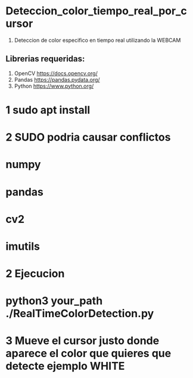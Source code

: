 # Deteccion_color_tiempo_real_por_cursor

1. Deteccion de color especifico en tiempo real utilizando la WEBCAM

Librerias requeridas:
--------------
1. OpenCV    https://docs.opencv.org/
2. Pandas    https://pandas.pydata.org/
3. Python    https://www.python.org/

# 1 sudo apt install 
# 2 SUDO podria causar conflictos
# numpy
# pandas
# cv2
# imutils

# 2 Ejecucion 
# python3 your_path ./RealTimeColorDetection.py

# 3 Mueve el cursor justo donde aparece el color que quieres que detecte ejemplo WHITE
